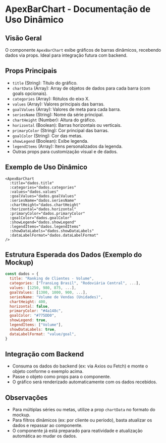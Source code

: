 # ApexBarChart - Documentação de Uso Dinâmico

## Visão Geral

O componente `ApexBarChart` exibe gráficos de barras dinâmicos, recebendo dados via props. Ideal para integração futura com backend.

## Props Principais

- `title` (String): Título do gráfico.
- `chartData` (Array): Array de objetos de dados para cada barra (com goals opcionais).
- `categories` (Array): Rótulos do eixo X.
- `values` (Array): Valores principais das barras.
- `goalValues` (Array): Valores de meta para cada barra.
- `seriesName` (String): Nome da série principal.
- `chartHeight` (Number): Altura do gráfico.
- `horizontal` (Boolean): Barras horizontais ou verticais.
- `primaryColor` (String): Cor principal das barras.
- `goalColor` (String): Cor das metas.
- `showLegend` (Boolean): Exibe legenda.
- `legendItems` (Array): Itens personalizados da legenda.
- Outras props para customização visual e de dados.

## Exemplo de Uso Dinâmico

```vue
<ApexBarChart
  :title="dados.title"
  :categories="dados.categories"
  :values="dados.values"
  :goalValues="dados.goalValues"
  :seriesName="dados.seriesName"
  :chartHeight="dados.chartHeight"
  :horizontal="dados.horizontal"
  :primaryColor="dados.primaryColor"
  :goalColor="dados.goalColor"
  :showLegend="dados.showLegend"
  :legendItems="dados.legendItems"
  :showDataLabels="dados.showDataLabels"
  :dataLabelFormat="dados.dataLabelFormat"
/>
```

## Estrutura Esperada dos Dados (Exemplo do Mockup)

```js
const dados = {
  title: "Ranking de Clientes - Volume",
  categories: ["TransLog Brasil", "Rodoviária Central", ...],
  values: [1250, 980, 875, ...],
  goalValues: [1300, 1000, 900, ...],
  seriesName: "Volume de Vendas (Unidades)",
  chartHeight: 400,
  horizontal: false,
  primaryColor: "#4a148c",
  goalColor: "#775DD0",
  showLegend: true,
  legendItems: ["Volume"],
  showDataLabels: true,
  dataLabelFormat: "value/goal",
}
```

## Integração com Backend

- Consuma os dados do backend (ex: via Axios ou Fetch) e monte o objeto conforme o exemplo acima.
- Passe o objeto como props para o componente.
- O gráfico será renderizado automaticamente com os dados recebidos.

## Observações

- Para múltiplas séries ou metas, utilize a prop `chartData` no formato do mockup.
- Para filtros dinâmicos (ex: por cliente ou período), basta atualizar os dados e repassar ao componente.
- O componente já está preparado para reatividade e atualização automática ao mudar os dados.

